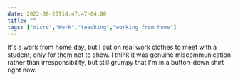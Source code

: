 ---date: 2022-08-25T14:47:47-04:00title: ""tags: ["micro","Work","teaching","working from home"]---It's a work from home day, but I put on real work clothes to meet with a student, only for them not to show. I think it was genuine miscommunication rather than irresponsibility, but still grumpy that I'm in a button-down shirt right now.